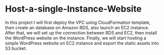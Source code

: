 # Host-a-single-Instance-Website

In this project I will first deploy the VPC using CloudFormation template, then create an database on Amazon RDS, also launch an EC2 instance. After that, we will set up the connection between RDS and EC2, then install the WordPress website on the instance. Finally, we will start hosting a simple WordPress website on EC2 instance and export the static assets into S3 bucket.

